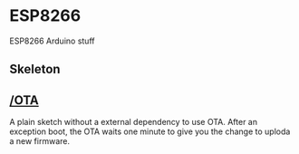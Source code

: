# ESP8266
ESP8266 Arduino stuff

## Skeleton

## [/OTA](/OTA)
A plain sketch without a external dependency to use OTA. After an exception boot,
the OTA waits one minute to give you the change to uploda a new firmware.
